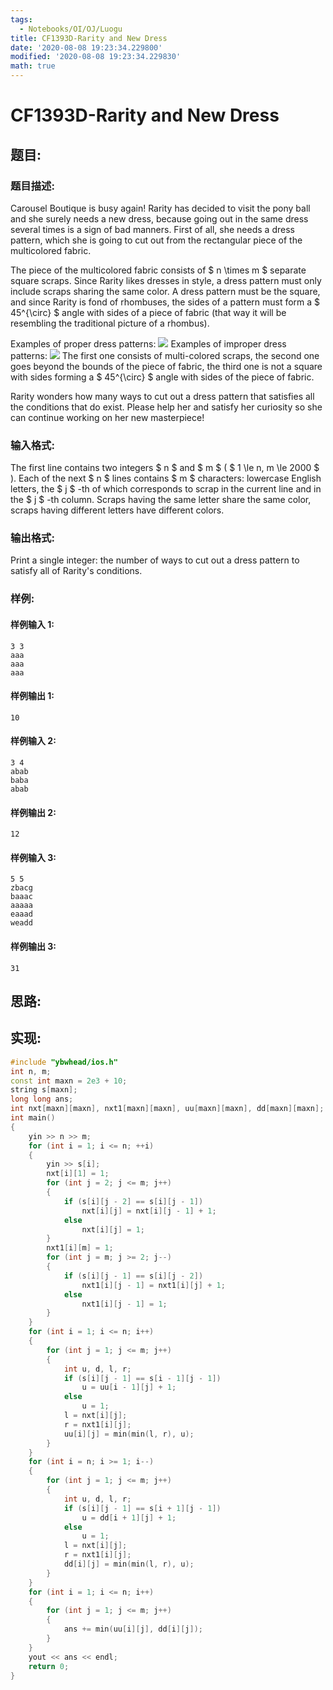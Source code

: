```yaml
---
tags:
  - Notebooks/OI/OJ/Luogu
title: CF1393D-Rarity and New Dress
date: '2020-08-08 19:23:34.229800'
modified: '2020-08-08 19:23:34.229830'
math: true
---
```


# CF1393D-Rarity and New Dress

## 题目:

### 题目描述:

Carousel Boutique is busy again! Rarity has decided to visit the pony ball and she surely needs a new dress, because going out in the same dress several times is a sign of bad manners. First of all, she needs a dress pattern, which she is going to cut out from the rectangular piece of the multicolored fabric.

The piece of the multicolored fabric consists of $ n \times m $ separate square scraps. Since Rarity likes dresses in style, a dress pattern must only include scraps sharing the same color. A dress pattern must be the square, and since Rarity is fond of rhombuses, the sides of a pattern must form a $ 45^{\circ} $ angle with sides of a piece of fabric (that way it will be resembling the traditional picture of a rhombus).

Examples of proper dress patterns: ![](https://cdn.luogu.com.cn/upload/vjudge_pic/CF1393D/1313c2f6e2e4ec2b50b9f433196c0f6817a45d78.png) Examples of improper dress patterns: ![](https://cdn.luogu.com.cn/upload/vjudge_pic/CF1393D/53b6557287b6852020c7bea84c9bc4969c632d30.png) The first one consists of multi-colored scraps, the second one goes beyond the bounds of the piece of fabric, the third one is not a square with sides forming a $ 45^{\circ} $ angle with sides of the piece of fabric.

Rarity wonders how many ways to cut out a dress pattern that satisfies all the conditions that do exist. Please help her and satisfy her curiosity so she can continue working on her new masterpiece!

### 输入格式:

The first line contains two integers $ n $ and $ m $ ( $ 1       \le n, m \le 2000 $ ). Each of the next $ n $ lines contains $ m $ characters: lowercase English letters, the $ j $ -th of which corresponds to scrap in the current line and in the $ j $ -th column. Scraps having the same letter share the same color, scraps having different letters have different colors.

### 输出格式:

Print a single integer: the number of ways to cut out a dress pattern to satisfy all of Rarity's conditions.

### 样例:

#### 样例输入 1:

```
3 3
aaa
aaa
aaa
```

#### 样例输出 1:

```
10
```

#### 样例输入 2:

```
3 4
abab
baba
abab
```

#### 样例输出 2:

```
12
```

#### 样例输入 3:

```
5 5
zbacg
baaac
aaaaa
eaaad
weadd
```

#### 样例输出 3:

```
31
```

## 思路:

## 实现:

```cpp
#include "ybwhead/ios.h"
int n, m;
const int maxn = 2e3 + 10;
string s[maxn];
long long ans;
int nxt[maxn][maxn], nxt1[maxn][maxn], uu[maxn][maxn], dd[maxn][maxn];
int main()
{
    yin >> n >> m;
    for (int i = 1; i <= n; ++i)
    {
        yin >> s[i];
        nxt[i][1] = 1;
        for (int j = 2; j <= m; j++)
        {
            if (s[i][j - 2] == s[i][j - 1])
                nxt[i][j] = nxt[i][j - 1] + 1;
            else
                nxt[i][j] = 1;
        }
        nxt1[i][m] = 1;
        for (int j = m; j >= 2; j--)
        {
            if (s[i][j - 1] == s[i][j - 2])
                nxt1[i][j - 1] = nxt1[i][j] + 1;
            else
                nxt1[i][j - 1] = 1;
        }
    }
    for (int i = 1; i <= n; i++)
    {
        for (int j = 1; j <= m; j++)
        {
            int u, d, l, r;
            if (s[i][j - 1] == s[i - 1][j - 1])
                u = uu[i - 1][j] + 1;
            else
                u = 1;
            l = nxt[i][j];
            r = nxt1[i][j];
            uu[i][j] = min(min(l, r), u);
        }
    }
    for (int i = n; i >= 1; i--)
    {
        for (int j = 1; j <= m; j++)
        {
            int u, d, l, r;
            if (s[i][j - 1] == s[i + 1][j - 1])
                u = dd[i + 1][j] + 1;
            else
                u = 1;
            l = nxt[i][j];
            r = nxt1[i][j];
            dd[i][j] = min(min(l, r), u);
        }
    }
    for (int i = 1; i <= n; i++)
    {
        for (int j = 1; j <= m; j++)
        {
            ans += min(uu[i][j], dd[i][j]);
        }
    }
    yout << ans << endl;
    return 0;
}
```
